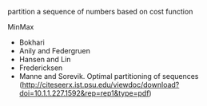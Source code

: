
partition a sequence of numbers based on cost function

MinMax

* Bokhari
* Anily and Federgruen
* Hansen and Lin
* Fredericksen
* Manne and Sorevik.  Optimal partitioning of sequences (http://citeseerx.ist.psu.edu/viewdoc/download?doi=10.1.1.227.1592&rep=rep1&type=pdf)
